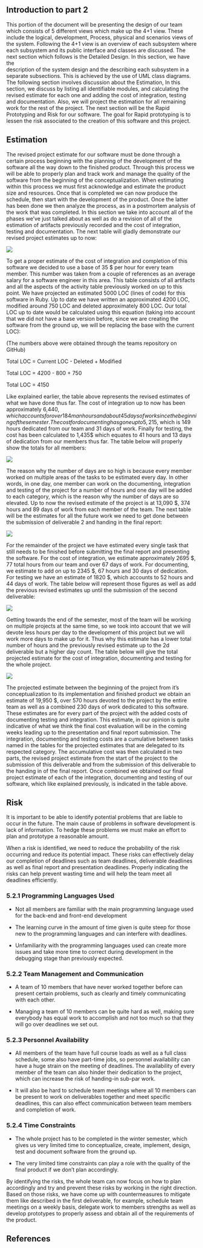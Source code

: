 ## Introduction to part 2


This portion of the document will be presenting the design of our team which consists of  5 different views which make up the 4+1 view. These include the logical, development, Process, physical and scenarios views of the 
system. Following the 4+1 view is an overview of each subsystem where each subsystem and its public interface and classes are discussed. The next section which follows is the Detailed Design. In this section, we have the  
description of the system design and the describing each subsystem in a separate subsections. This is achieved by the use of UML class diagrams. The following section involves discussion about the Estimation, In this section, 
we discuss by  listing all identifiable modules, and calculating the revised estimate for each one and adding the cost of integration, testing and documentation. Also, we will project the estimation for all remaining work for 
the rest of the project. The next section will be the Rapid Prototyping and Risk for our software. The goal for Rapid prototyping is to lessen the risk associated to the creation of this software and this project.


## Estimation


The revised project estimate for our software must be done through a certain process beginning with the planning of the development of the software all the way down to the finished product. Through this process we will be able to properly
plan and track work and manage the quality of the software from the beginning of the conceptualization. When estimating within this process we must first acknowledge and estimate the product size and resources. Once that is completed we 
can now produce the schedule, then start with the development of the product. Once the latter has been done we then analyze the process, as in a postmortem analysis of the work that was completed.
In this section we take into account all of the phases we’ve just talked about as well as do a revision of all of the estimation of artifacts previously recorded and the cost of integration, testing and documentation. 
The next table will gladly demonstrate our revised project estimates up to now:


[<img src="http://i.imgur.com/kdmbq9O.png">](http://imgur.com/)


To get a proper estimate of the cost of integration and completion of this software we decided to use a base of 35 $ per hour for every team member. This number was taken from a couple of references as an average salary for a software 
engineer in this area. This table consists of all artifacts and all the aspects of the activity table previously worked on up to this point. We have projected an estimated 5000 LOC (lines of code) for this software in Ruby. Up to date 
we have written an approximated 4200 LOC, modified around 750 LOC and deleted approximately 800 LOC. Our total LOC up to date would be calculated using this equation (taking into account that we did not have a base version before, since
we are creating the software from the ground up, we will be replacing the base with the current LOC):


(The numbers above were obtained through the teams repository on GitHub)



Total LOC = Current LOC - Deleted + Modified


Total LOC = 4200 - 800 + 750


Total LOC = 4150



Like explained earlier, the table above represents the revised estimates of what we have done thus far. The cost of integration up to now has been approximately 6,440$, which accounts for over 184 man hours and about 45 days of work
since the beginning of the semester. The cost for documenting has gone up to 5,215$, which is 149 hours dedicated from our team and 31 days of work. Finally for testing, the cost has been calculated to 1,435$ which equates to 41 hours 
and 13 days of dedication from our members thus far. The table below will properly show the totals for all members:


[<img src="http://i.imgur.com/GNgH9gg.png">](http://imgur.com/)


The reason why the number of days are so high is because every member worked on multiple areas of the tasks to be estimated every day. In other words, in one day, one member can work on the documenting, integration and testing of the 
project for a number of hours and one day will be added to each category, which is the reason why the number of days are so elevated. Up to now the revised estimate of the project is at 13,090 $, 374 hours and 89 days of work from each
member of the team.
The next table will be the estimates for all the future work we need to get done between the submission of deliverable 2 and handing in the final report:


[<img src="http://i.imgur.com/8mD8ts3.png">](http://imgur.com/)


For the remainder of the project we have estimated every single task that still needs to be finished before submitting the final report and presenting the software. For the cost of integration, we estimate approximately 2695 $,
77 total hours from our team and over 67 days of work. For documenting, we estimate to add on up to 2345 $, 67 hours and 30 days of dedication. For testing we have an estimate of 1820 $, which accounts to 52 hours and 44 days of work.
The table below will represent those figures as well as add the previous revised estimates up until the submission of the second deliverable:


[<img src="http://i.imgur.com/7HJl2sL.png">](http://imgur.com/)


Getting towards the end of the semester, most of the team will be working on multiple projects at the same time, so we took into account that we will devote less hours per day to the development of this project but we will work more 
days to make up for it. Thus why this estimate has a lower total number of hours and the previously revised estimate up to the 2d deliverable but a higher day count. The table below will give the total projected estimate for the 
cost of integration, documenting and testing for the whole project.


[<img src="http://i.imgur.com/nVqMCki.png">](http://imgur.com/)


The projected estimate between the beginning of the project from it’s conceptualization to its implementation and finished product we obtain an estimate of 19,950 $, over 570 hours devoted to the project by the entire team as well as
a combined 230 days of work dedicated to this software. These estimates are for every part of the project with the added costs of documenting testing and integration. This estimate, in our opinion is quite indicative of what we think
the final cost evaluation will be in the coming weeks leading up to the presentation and final report submission. The integration, documenting and testing costs are a cumulative between tasks named in the tables for the projected 
estimates that are delegated to its respected category. The accumulative cost was then calculated in two parts, the revised project estimate from the start of the project to the submission of this deliverable and from the submission 
of this deliverable to the handing in of the final report. Once combined we obtained our final project estimate of each of the integration, documenting and testing of our software, which like explained previously, is indicated in the 
table above.



## Risk



It is important to be able to identify potential problems that are liable to occur in the future. The main cause of problems in software development is lack of information. To hedge these problems we must make an effort to plan and 
prototype a reasonable amount.


When a risk is identified, we need to reduce the probability of the risk occurring and reduce its potential impact.  These risks can effectively delay our completion of deadlines such as team deadlines, deliverable deadlines as well 
as final report and presentation deadlines. Properly indicating the risks can help prevent wasting time and will help the team meet all deadlines efficiently. 



### 5.2.1 Programming Languages Used


* Not all members are familiar with the main programming language used for the back-end and front-end development 


* The learning curve in the amount of time given is quite steep for those new to the programming languages and can interfere with deadlines.


* Unfamiliarity with the programming languages used can create more issues and take more time to correct during development in the debugging stage than previously expected.



### 5.2.2 Team Management and Communication


* A team of 10 members that have never worked together before can present certain problems, such as clearly and timely communicating with each other.


* Managing a team of 10 members can be quite hard as well, making sure everybody has equal work to accomplish and not too much so that they will go over deadlines we set out.






### 5.2.3 Personnel Availability

    
* All members of the team have full course loads as well as a full class schedule, some also have part-time jobs, so personnel availability can have a huge strain on the meeting of deadlines. The availability of every member of the team can also hinder their dedication to the project, which can increase the risk of handing-in sub-par work.


* It will also be hard to schedule team meetings where all 10 members can be present to work on deliverables together and meet specific deadlines, this can also effect communication between team members and completion of work.




### 5.2.4 Time Constraints


* The whole project has to be completed in the winter semester, which gives us very limited time to conceptualize, create, implement, design, test and document software from the ground up.


* The very limited time constraints can play a role with the quality of the final product if we don’t plan accordingly. 




By identifying the risks, the whole team can now focus on how to plan accordingly and try and prevent these risks by working in the right direction. Based on those risks, we have come up with countermeasures to mitigate them like 
described in the first deliverable, for example, schedule team meetings on a weekly basis, delegate work to members strengths as well as develop prototypes to properly assess and obtain all of the requirements of the product.



## References



